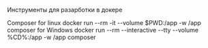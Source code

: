 Инструменты для разарботки в докере


Composer
for linux
docker run --rm -it --volume $PWD:/app -w /app composer <command>
for Windows
docker run --rm --interactive --tty --volume %CD%:/app -w /app composer



